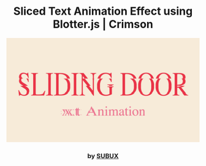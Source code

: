 <div align="center">

# Sliced Text Animation Effect using Blotter.js | Crimson

<img src="admin/base.png">

### by <a href="https://github.com/python019">SUBUX</a>

</div>